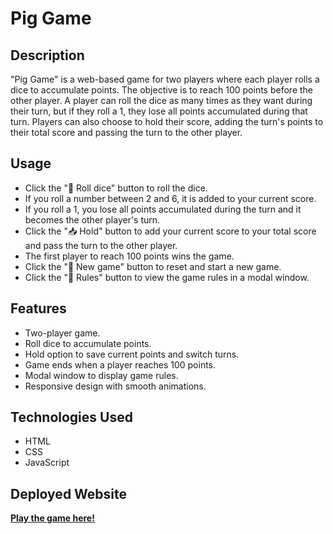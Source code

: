 # Pig Game

## Description
"Pig Game" is a web-based game for two players where each player rolls a dice to accumulate points. The objective is to reach 100 points before the other player. A player can roll the dice as many times as they want during their turn, but if they roll a 1, they lose all points accumulated during that turn. Players can also choose to hold their score, adding the turn's points to their total score and passing the turn to the other player.

## Usage
- Click the "🎲 Roll dice" button to roll the dice.
- If you roll a number between 2 and 6, it is added to your current score.
- If you roll a 1, you lose all points accumulated during the turn and it becomes the other player's turn.
- Click the "📥 Hold" button to add your current score to your total score and pass the turn to the other player.
- The first player to reach 100 points wins the game.
- Click the "🔄 New game" button to reset and start a new game.
- Click the "📖 Rules" button to view the game rules in a modal window.

## Features
- Two-player game.
- Roll dice to accumulate points.
- Hold option to save current points and switch turns.
- Game ends when a player reaches 100 points.
- Modal window to display game rules.
- Responsive design with smooth animations.

## Technologies Used
- HTML
- CSS
- JavaScript

## Deployed Website
**[Play the game here!]([https://your-deployed-website-url](https://dice-game-mohit.netlify.app/))**
